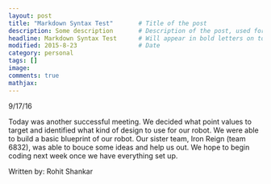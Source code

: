 ```yaml
---
layout: post
title: "Markdown Syntax Test"       # Title of the post
description: Some description       # Description of the post, used for Facebook Opengraph & Twitter
headline: Markdown Syntax Test      # Will appear in bold letters on top of the post
modified: 2015-8-23                 # Date
category: personal
tags: []
image: 
comments: true
mathjax:
---
```


9/17/16

Today was another successful meeting. We decided what point values to target and identified what kind of design to use for our robot.
We were able to build a basic blueprint of our robot. Our sister team, Iron Reign (team 6832), was able to bouce some ideas and
help us out. We hope to begin coding next week once we have everything set up.

Written by: Rohit Shankar
